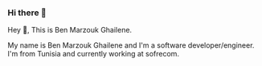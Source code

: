### Hi there 👋

<!--
**ghailen/ghailen** is a ✨ _special_ ✨ repository because its `README.md` (this file) appears on your GitHub profile.

Here are some ideas to get you started:

- 🔭 I’m currently working on ...
- 🌱 I’m currently learning ...
- 👯 I’m looking to collaborate on ...
- 🤔 I’m looking for help with ...
- 💬 Ask me about ...
- 📫 How to reach me: ...
- 😄 Pronouns: ...
- ⚡ Fun fact: ...
-->

Hey 👋, This is Ben Marzouk Ghailene.

My name is Ben Marzouk Ghailene and I'm a software developer/engineer. I'm from Tunisia and currently working at sofrecom.
